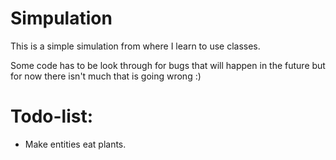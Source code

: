 # Simpulation
This is a simple simulation from where I learn to use classes.

Some code has to be look through for bugs that will happen in the future 
but for now there isn't much that is going wrong :)

# Todo-list:
* Make entities eat plants.